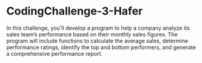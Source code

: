 # CodingChallenge-3-Hafer

 In this challenge, you’ll develop a program to help a company analyze its sales team’s performance based on their monthly sales figures. The program will include functions to calculate the average sales, determine performance ratings, identify the top and bottom performers, and generate a comprehensive performance report.
